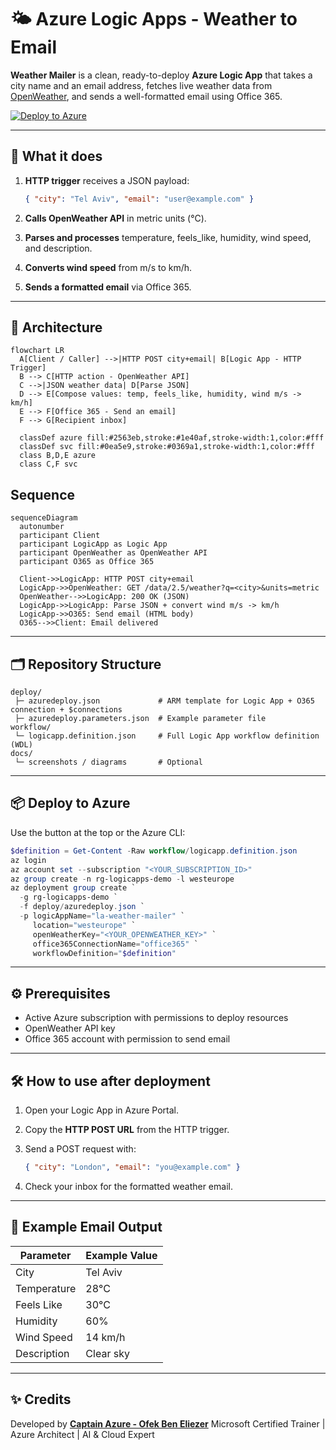 # 🌤 Azure Logic Apps - Weather to Email

**Weather Mailer** is a clean, ready-to-deploy **Azure Logic App** that takes a city name and an email address, fetches live weather data from [OpenWeather](https://openweathermap.org/api), and sends a well-formatted email using Office 365.

[![Deploy to Azure](https://aka.ms/deploytoazurebutton)](https://portal.azure.com/#create/Microsoft.Template/uri/https%3A%2F%2Fraw.githubusercontent.com%2FOfekBenEliezer%2Fcaptain-azure-logicapps-weather-mailer%2Fmain%2Fdeploy%2Fazuredeploy.json)

---

## 🚀 What it does

1. **HTTP trigger** receives a JSON payload:

   ```json
   { "city": "Tel Aviv", "email": "user@example.com" }
   ```
2. **Calls OpenWeather API** in metric units (°C).
3. **Parses and processes** temperature, feels\_like, humidity, wind speed, and description.
4. **Converts wind speed** from m/s to km/h.
5. **Sends a formatted email** via Office 365.

---

## 🧭 Architecture

```mermaid
flowchart LR
  A[Client / Caller] -->|HTTP POST city+email| B[Logic App - HTTP Trigger]
  B --> C[HTTP action - OpenWeather API]
  C -->|JSON weather data| D[Parse JSON]
  D --> E[Compose values: temp, feels_like, humidity, wind m/s -> km/h]
  E --> F[Office 365 - Send an email]
  F --> G[Recipient inbox]

  classDef azure fill:#2563eb,stroke:#1e40af,stroke-width:1,color:#fff
  classDef svc fill:#0ea5e9,stroke:#0369a1,stroke-width:1,color:#fff
  class B,D,E azure
  class C,F svc
```

## Sequence

```mermaid
sequenceDiagram
  autonumber
  participant Client
  participant LogicApp as Logic App
  participant OpenWeather as OpenWeather API
  participant O365 as Office 365

  Client->>LogicApp: HTTP POST city+email
  LogicApp->>OpenWeather: GET /data/2.5/weather?q=<city>&units=metric
  OpenWeather-->>LogicApp: 200 OK (JSON)
  LogicApp->>LogicApp: Parse JSON + convert wind m/s -> km/h
  LogicApp->>O365: Send email (HTML body)
  O365-->>Client: Email delivered
```

---

## 🗂 Repository Structure

```
deploy/
 ├─ azuredeploy.json             # ARM template for Logic App + O365 connection + $connections
 ├─ azuredeploy.parameters.json  # Example parameter file
workflow/
 └─ logicapp.definition.json     # Full Logic App workflow definition (WDL)
docs/
 └─ screenshots / diagrams       # Optional
```

---

## 📦 Deploy to Azure

Use the button at the top or the Azure CLI:

```powershell
$definition = Get-Content -Raw workflow/logicapp.definition.json
az login
az account set --subscription "<YOUR_SUBSCRIPTION_ID>"
az group create -n rg-logicapps-demo -l westeurope
az deployment group create `
  -g rg-logicapps-demo `
  -f deploy/azuredeploy.json `
  -p logicAppName="la-weather-mailer" `
     location="westeurope" `
     openWeatherKey="<YOUR_OPENWEATHER_KEY>" `
     office365ConnectionName="office365" `
     workflowDefinition="$definition"
```

---

## ⚙ Prerequisites

* Active Azure subscription with permissions to deploy resources
* OpenWeather API key
* Office 365 account with permission to send email

---

## 🛠 How to use after deployment

1. Open your Logic App in Azure Portal.
2. Copy the **HTTP POST URL** from the HTTP trigger.
3. Send a POST request with:

   ```json
   { "city": "London", "email": "you@example.com" }
   ```
4. Check your inbox for the formatted weather email.

---

## 📌 Example Email Output

| Parameter   | Example Value |
| ----------- | ------------- |
| City        | Tel Aviv      |
| Temperature | 28°C          |
| Feels Like  | 30°C          |
| Humidity    | 60%           |
| Wind Speed  | 14 km/h       |
| Description | Clear sky     |

---

## ✨ Credits

Developed by **[Captain Azure - Ofek Ben Eliezer](https://github.com/OfekBenEliezer)**
Microsoft Certified Trainer | Azure Architect | AI & Cloud Expert
